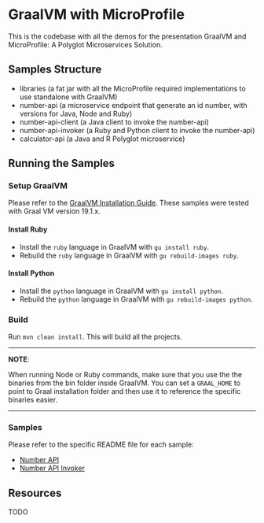 # GraalVM with MicroProfile

This is the codebase with all the demos for the presentation GraalVM and MicroProfile: A Polyglot Microservices 
Solution.

## Samples Structure

* libraries (a fat jar with all the MicroProfile required implementations to use standalone with GraalVM)
* number-api (a microservice endpoint that generate an id number, with versions for Java, Node and Ruby)
* number-api-client (a Java client to invoke the number-api)
* number-api-invoker (a Ruby and Python client to invoke the number-api)
* calculator-api (a Java and R Polyglot microservice)

## Running the Samples

### Setup GraalVM

Please refer to the [GraalVM Installation Guide](https://www.graalvm.org/docs/getting-started/#install-graalvm). These
samples were tested with Graal VM version 19.1.x.

#### Install Ruby
* Install the `ruby` language in GraalVM with `gu install ruby`.
* Rebuild the `ruby` language in GraalVM with `gu rebuild-images ruby`.

#### Install Python
* Install the `python` language in GraalVM with `gu install python`.
* Rebuild the `python` language in GraalVM with `gu rebuild-images python`.

### Build

Run `mvn clean install`. This will build all the projects.

---
**NOTE**: 

When running Node or Ruby commands, make sure that you use the the binaries from the bin folder inside GraalVM. You 
can set a `GRAAL_HOME` to point to Graal installation folder and then use it to reference the specific binaries easier. 

---

### Samples

Please refer to the specific README file for each sample:

* [Number API](/number-api/README.md)
* [Number API Invoker](/number-api-invoker/README.md)

## Resources

TODO 

